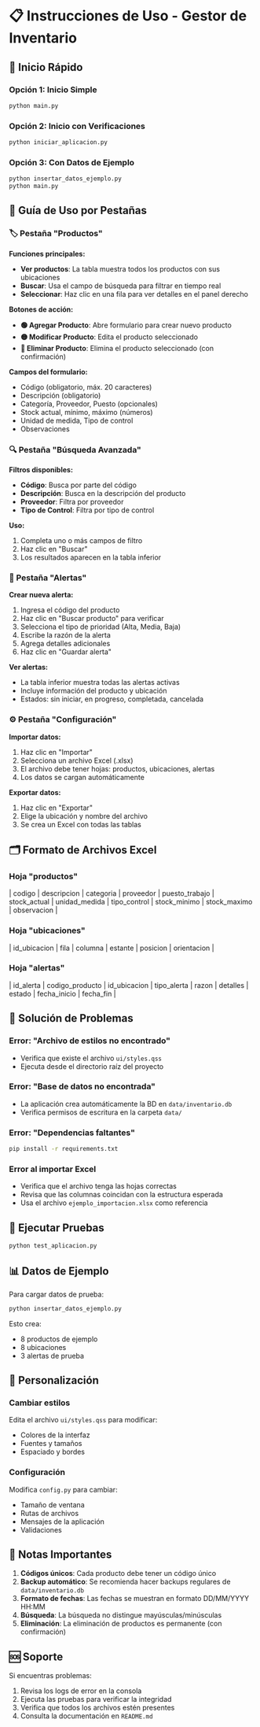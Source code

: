 # 📋 Instrucciones de Uso - Gestor de Inventario

## 🚀 Inicio Rápido

### Opción 1: Inicio Simple
```bash
python main.py
```

### Opción 2: Inicio con Verificaciones
```bash
python iniciar_aplicacion.py
```

### Opción 3: Con Datos de Ejemplo
```bash
python insertar_datos_ejemplo.py
python main.py
```

## 📖 Guía de Uso por Pestañas

### 🏷️ Pestaña "Productos"

**Funciones principales:**
- **Ver productos**: La tabla muestra todos los productos con sus ubicaciones
- **Buscar**: Usa el campo de búsqueda para filtrar en tiempo real
- **Seleccionar**: Haz clic en una fila para ver detalles en el panel derecho

**Botones de acción:**
- **🟢 Agregar Producto**: Abre formulario para crear nuevo producto
- **🟡 Modificar Producto**: Edita el producto seleccionado
- **🔴 Eliminar Producto**: Elimina el producto seleccionado (con confirmación)

**Campos del formulario:**
- Código (obligatorio, máx. 20 caracteres)
- Descripción (obligatorio)
- Categoría, Proveedor, Puesto (opcionales)
- Stock actual, mínimo, máximo (números)
- Unidad de medida, Tipo de control
- Observaciones

### 🔍 Pestaña "Búsqueda Avanzada"

**Filtros disponibles:**
- **Código**: Busca por parte del código
- **Descripción**: Busca en la descripción del producto
- **Proveedor**: Filtra por proveedor
- **Tipo de Control**: Filtra por tipo de control

**Uso:**
1. Completa uno o más campos de filtro
2. Haz clic en "Buscar"
3. Los resultados aparecen en la tabla inferior

### 🚨 Pestaña "Alertas"

**Crear nueva alerta:**
1. Ingresa el código del producto
2. Haz clic en "Buscar producto" para verificar
3. Selecciona el tipo de prioridad (Alta, Media, Baja)
4. Escribe la razón de la alerta
5. Agrega detalles adicionales
6. Haz clic en "Guardar alerta"

**Ver alertas:**
- La tabla inferior muestra todas las alertas activas
- Incluye información del producto y ubicación
- Estados: sin iniciar, en progreso, completada, cancelada

### ⚙️ Pestaña "Configuración"

**Importar datos:**
1. Haz clic en "Importar"
2. Selecciona un archivo Excel (.xlsx)
3. El archivo debe tener hojas: productos, ubicaciones, alertas
4. Los datos se cargan automáticamente

**Exportar datos:**
1. Haz clic en "Exportar"
2. Elige la ubicación y nombre del archivo
3. Se crea un Excel con todas las tablas

## 🗂️ Formato de Archivos Excel

### Hoja "productos"
| codigo | descripcion | categoria | proveedor | puesto_trabajo | stock_actual | unidad_medida | tipo_control | stock_minimo | stock_maximo | observacion |

### Hoja "ubicaciones"
| id_ubicacion | fila | columna | estante | posicion | orientacion |

### Hoja "alertas"
| id_alerta | codigo_producto | id_ubicacion | tipo_alerta | razon | detalles | estado | fecha_inicio | fecha_fin |

## 🔧 Solución de Problemas

### Error: "Archivo de estilos no encontrado"
- Verifica que existe el archivo `ui/styles.qss`
- Ejecuta desde el directorio raíz del proyecto

### Error: "Base de datos no encontrada"
- La aplicación crea automáticamente la BD en `data/inventario.db`
- Verifica permisos de escritura en la carpeta `data/`

### Error: "Dependencias faltantes"
```bash
pip install -r requirements.txt
```

### Error al importar Excel
- Verifica que el archivo tenga las hojas correctas
- Revisa que las columnas coincidan con la estructura esperada
- Usa el archivo `ejemplo_importacion.xlsx` como referencia

## 🧪 Ejecutar Pruebas

```bash
python test_aplicacion.py
```

## 📊 Datos de Ejemplo

Para cargar datos de prueba:
```bash
python insertar_datos_ejemplo.py
```

Esto crea:
- 8 productos de ejemplo
- 8 ubicaciones
- 3 alertas de prueba

## 🎨 Personalización

### Cambiar estilos
Edita el archivo `ui/styles.qss` para modificar:
- Colores de la interfaz
- Fuentes y tamaños
- Espaciado y bordes

### Configuración
Modifica `config.py` para cambiar:
- Tamaño de ventana
- Rutas de archivos
- Mensajes de la aplicación
- Validaciones

## 📝 Notas Importantes

1. **Códigos únicos**: Cada producto debe tener un código único
2. **Backup automático**: Se recomienda hacer backups regulares de `data/inventario.db`
3. **Formato de fechas**: Las fechas se muestran en formato DD/MM/YYYY HH:MM
4. **Búsqueda**: La búsqueda no distingue mayúsculas/minúsculas
5. **Eliminación**: La eliminación de productos es permanente (con confirmación)

## 🆘 Soporte

Si encuentras problemas:
1. Revisa los logs de error en la consola
2. Ejecuta las pruebas para verificar la integridad
3. Verifica que todos los archivos estén presentes
4. Consulta la documentación en `README.md`
